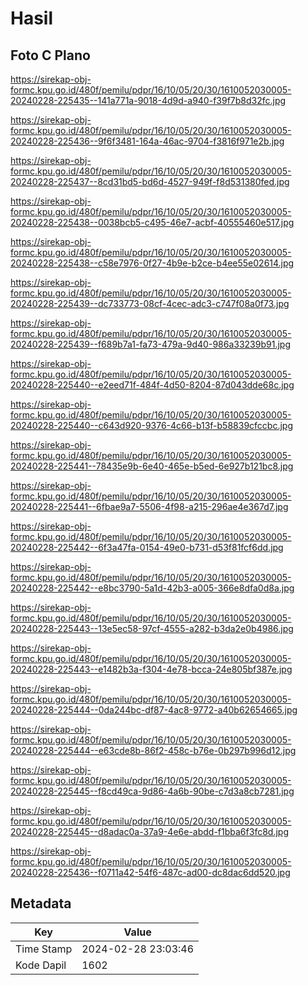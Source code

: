 # Hasil

## Foto C Plano

https://sirekap-obj-formc.kpu.go.id/480f/pemilu/pdpr/16/10/05/20/30/1610052030005-20240228-225435--141a771a-9018-4d9d-a940-f39f7b8d32fc.jpg

https://sirekap-obj-formc.kpu.go.id/480f/pemilu/pdpr/16/10/05/20/30/1610052030005-20240228-225436--9f6f3481-164a-46ac-9704-f3816f971e2b.jpg

https://sirekap-obj-formc.kpu.go.id/480f/pemilu/pdpr/16/10/05/20/30/1610052030005-20240228-225437--8cd31bd5-bd6d-4527-949f-f8d531380fed.jpg

https://sirekap-obj-formc.kpu.go.id/480f/pemilu/pdpr/16/10/05/20/30/1610052030005-20240228-225438--0038bcb5-c495-46e7-acbf-40555460e517.jpg

https://sirekap-obj-formc.kpu.go.id/480f/pemilu/pdpr/16/10/05/20/30/1610052030005-20240228-225438--c58e7976-0f27-4b9e-b2ce-b4ee55e02614.jpg

https://sirekap-obj-formc.kpu.go.id/480f/pemilu/pdpr/16/10/05/20/30/1610052030005-20240228-225439--dc733773-08cf-4cec-adc3-c747f08a0f73.jpg

https://sirekap-obj-formc.kpu.go.id/480f/pemilu/pdpr/16/10/05/20/30/1610052030005-20240228-225439--f689b7a1-fa73-479a-9d40-986a33239b91.jpg

https://sirekap-obj-formc.kpu.go.id/480f/pemilu/pdpr/16/10/05/20/30/1610052030005-20240228-225440--e2eed71f-484f-4d50-8204-87d043dde68c.jpg

https://sirekap-obj-formc.kpu.go.id/480f/pemilu/pdpr/16/10/05/20/30/1610052030005-20240228-225440--c643d920-9376-4c66-b13f-b58839cfccbc.jpg

https://sirekap-obj-formc.kpu.go.id/480f/pemilu/pdpr/16/10/05/20/30/1610052030005-20240228-225441--78435e9b-6e40-465e-b5ed-6e927b121bc8.jpg

https://sirekap-obj-formc.kpu.go.id/480f/pemilu/pdpr/16/10/05/20/30/1610052030005-20240228-225441--6fbae9a7-5506-4f98-a215-296ae4e367d7.jpg

https://sirekap-obj-formc.kpu.go.id/480f/pemilu/pdpr/16/10/05/20/30/1610052030005-20240228-225442--6f3a47fa-0154-49e0-b731-d53f81fcf6dd.jpg

https://sirekap-obj-formc.kpu.go.id/480f/pemilu/pdpr/16/10/05/20/30/1610052030005-20240228-225442--e8bc3790-5a1d-42b3-a005-366e8dfa0d8a.jpg

https://sirekap-obj-formc.kpu.go.id/480f/pemilu/pdpr/16/10/05/20/30/1610052030005-20240228-225443--13e5ec58-97cf-4555-a282-b3da2e0b4986.jpg

https://sirekap-obj-formc.kpu.go.id/480f/pemilu/pdpr/16/10/05/20/30/1610052030005-20240228-225443--e1482b3a-f304-4e78-bcca-24e805bf387e.jpg

https://sirekap-obj-formc.kpu.go.id/480f/pemilu/pdpr/16/10/05/20/30/1610052030005-20240228-225444--0da244bc-df87-4ac8-9772-a40b62654665.jpg

https://sirekap-obj-formc.kpu.go.id/480f/pemilu/pdpr/16/10/05/20/30/1610052030005-20240228-225444--e63cde8b-86f2-458c-b76e-0b297b996d12.jpg

https://sirekap-obj-formc.kpu.go.id/480f/pemilu/pdpr/16/10/05/20/30/1610052030005-20240228-225445--f8cd49ca-9d86-4a6b-90be-c7d3a8cb7281.jpg

https://sirekap-obj-formc.kpu.go.id/480f/pemilu/pdpr/16/10/05/20/30/1610052030005-20240228-225445--d8adac0a-37a9-4e6e-abdd-f1bba6f3fc8d.jpg

https://sirekap-obj-formc.kpu.go.id/480f/pemilu/pdpr/16/10/05/20/30/1610052030005-20240228-225436--f0711a42-54f6-487c-ad00-dc8dac6dd520.jpg


## Metadata

| Key        | Value               |
| ---------- | ------------------- |
| Time Stamp | 2024-02-28 23:03:46 |
| Kode Dapil | 1602                |



